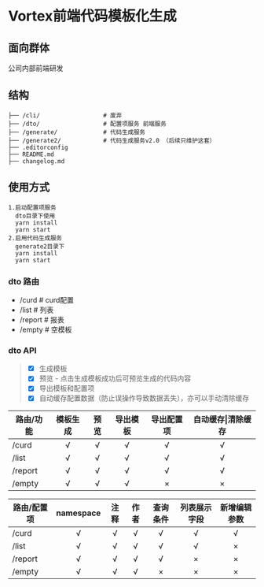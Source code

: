 # Vortex前端代码模板化生成

## 面向群体
公司内部前端研发

## 结构
```
├── /cli/                  # 废弃
├── /dto/                  # 配置项服务 前端服务
├── /generate/             # 代码生成服务 
├── /generate2/            # 代码生成服务v2.0 （后续只维护这套）
├── .editorconfig          
├── README.md                
├── changelog.md           
```

## 使用方式
``` 
1.启动配置项服务
  dto目录下使用
  yarn install
  yarn start
2.启用代码生成服务
  generate2目录下
  yarn install
  yarn start
```
### dto 路由
* /curd   			# curd配置
* /list   			# 列表
* /report 			# 报表
* /empty  			# 空模板

### dto API
> - [x] 生成模板
> - [x] 预览 - 点击生成模板成功后可预览生成的代码内容
> - [x] 导出模板和配置项
> - [x] 自动缓存配置数据（防止误操作导致数据丢失），亦可以手动清除缓存


| 路由/功能 | 模板生成 | 预览 | 导出模板 | 导出配置项 | 自动缓存\|清除缓存 |
| -------- | :----:  | :----:  | :----: | :----:  | :----: |
| /curd    |   √ 	|    √   |   √    |    √   |    √   |
| /list    |   √	|   √	|   √    |   √    |   √    |
| /report  |   √ 	| 	√	|   √    |   √    |   √    |
| /empty   |   √ 	|  	√	|   √    |   ×   |    ×   |

| 路由/配置项 | namespace | 注释 | 作者 | 查询条件 | 列表展示字段 | 新增编辑参数 |
| -------- | :----:  | :----:  | :----: | :----:  | :----: | :----: |
| /curd    |   √ 	|    √   |   √    |    √   |    √   |    √   |
| /list    |   √	|   √	|   √    |   √    |   √    |   ×    |
| /report  |   √ 	| 	√	|   √    |   √    |   ×    |  ×    |
| /empty   |   √ 	|  	√	|   √    |   ×   |    ×   |    ×   |
